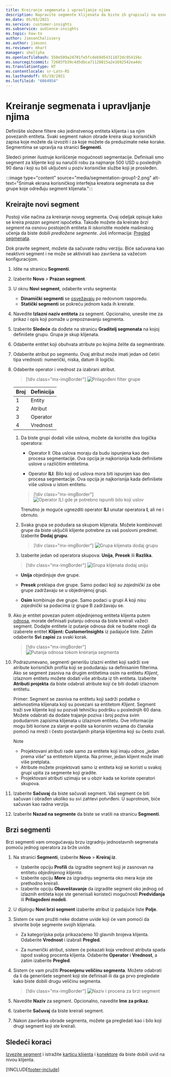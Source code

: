 ```yaml
---
title: Kreiranje segmenata i upravljanje njima
description: Napravite segmente klijenata da biste ih grupisali na osnovu različitih atributa.
ms.date: 05/03/2021
ms.service: customer-insights
ms.subservice: audience-insights
ms.topic: how-to
author: JimsonChalissery
ms.author: jimsonc
ms.reviewer: mhart
manager: shellyha
ms.openlocfilehash: 550e509a24701fe5fcdeb9d54311872dc954156c
ms.sourcegitcommit: 72603fb39c4d5dbca71128815a2e1692542ea4dc
ms.translationtype: HT
ms.contentlocale: sr-Latn-RS
ms.lasthandoff: 05/19/2021
ms.locfileid: "6064954"
---
```

# <a name="create-and-manage-segments"></a>Kreiranje segmenata i upravljanje njima

Definišite složene filtere oko jedinstvenog entiteta klijenta i sa njim povezanih entiteta. Svaki segment nakon obrade kreira skup korisničkih zapisa koje možete da izvoziti i za koje možete da preduzimate neke korake. Segmentima se upravlja na stranici **Segmenti**. 

Sledeći primer ilustruje korišćenje mogućnosti segmentacije. Definisali smo segment za klijente koji su naručili robu za najmanje 500 USD u poslednjih 90 dana *i* koji su bili uključeni u poziv korisničke službe koji je prosleđen.

:::image type="content" source="media/segmentation-group1-2.png" alt-text="Snimak ekrana korisničkog interfejsa kreatora segmenata sa dve grupe koje određuju segment klijenata.":::

## <a name="create-a-new-segment"></a>Kreirajte novi segment

Postoji više načina za kreiranje novog segmenta. Ovaj odeljak opisuje kako se kreira *prazan segment* ispočetka. Takođe možete da kreirate *brzi segment* na osnovu postojećih entiteta ili iskoristite modele mašinskog učenja da biste dobili *predložene segmente*. Još informacija: [Pregled segmenata](segments.md).

Dok pravite segment, možete da sačuvate radnu verziju. Biće sačuvana kao neaktivni segment i ne može se aktivirati kao završena sa važećom konfiguracijom.

1. Idite na stranicu **Segmenti**.

1. Izaberite **Novo** > **Prazan segment**.

1. U oknu **Novi segment**, odaberite vrstu segmenta:

   - **Dinamički segmenti** se [osvežavaju](segments.md#refresh-segments) po redovnom rasporedu.
   - **Statički segmenti** se pokreću jednom kada ih kreirate.

1. Navedite **Izlazni naziv entiteta** za segment. Opcionalno, unesite ime za prikaz i opis koji pomaže u prepoznavanju segmenta.

1. Izaberite **Sledeće** da dođete na stranicu **Graditelj segmenata** na kojoj definišete grupu. Grupa je skup klijenata.

1. Odaberite entitet koji obuhvata atribute po kojima želite da segmentirate.

1. Odaberite atribut po segmentu. Ovaj atribut može imati jedan od četiri tipa vrednosti: numerički, niska, datum ili logički.

1. Odaberite operator i vrednost za izabrani atribut.

   > [!div class="mx-imgBorder"]
   > ![Prilagođeni filter grupe](media/customer-group-numbers.png "Filter grupe klijenata")

   |Broj |Definicija  |
   |---------|---------|
   |1     |Entity          |
   |2     |Atribut          |
   |3    |Operator         |
   |4    |Vrednost         |

   1. Da biste grupi dodali više uslova, možete da koristite dva logička operatora:

      - Operator **I**: Oba uslova moraju da budu ispunjena kao deo procesa segmentacije. Ova opcija je najkorisnija kada definišete uslove u različitim entitetima.

      - Operator **ILI**: Bilo koji od uslova mora biti ispunjen kao deo procesa segmentacije. Ova opcija je najkorisnija kada definišete više uslova u istom entitetu.

      > [!div class="mx-imgBorder"]
      > ![Operator ILI gde je potrebno ispuniti bilo koji uslov](media/segmentation-either-condition.png "Operator ILI gde je potrebno ispuniti bilo koji uslov")

      Trenutno je moguće ugnezditi operator **ILI** unutar operatora **I**, ali ne i obrnuto.

   1. Svaka grupa se podudara sa skupom klijenata. Možete kombinovati grupe da biste uključili klijente potrebne za vaš poslovni predmet.    
   Izaberite **Dodaj grupu**.

      > [!div class="mx-imgBorder"]
      > ![Grupa klijenata dodaj grupu](media/customer-group-add-group.png "Grupa klijenata dodaj grupu")

   1. Izaberite jedan od operatora skupova: **Unija**, **Presek** ili **Razlika**.

   > [!div class="mx-imgBorder"]
   > ![Grupa klijenata dodaj uniju](media/customer-group-union.png "Grupa klijenata dodaj uniju")

   - **Unija** objedinjuje dve grupe.

   - **Presek** preklapa dve grupe. Samo podaci koji *su zajednički* za obe grupe zadržavaju se u objedinjenoj grupi.

   - **Osim** kombinuje dve grupe. Samo podaci u grupi A koji *nisu zajednički* sa podacima iz grupe B zadržavaju se.

1. Ako je entitet povezan putem objedinjenog entiteta klijenta putem [odnosa](relationships.md), morate definisati putanju odnosa da biste kreirali važeći segment. Dodajte entitete iz putanje odnosa dok ne budete mogli da izaberete entitet **Klijent: CustomerInsights** iz padajuće liste. Zatim odaberite **Svi zapisi** za svaki korak.

   > [!div class="mx-imgBorder"]
   > ![Putanja odnosa tokom kreiranja segmenta](media/segments-multiple-relationships.png "Putanja odnosa tokom kreiranja segmenta")

1. Podrazumevano, segmenti generišu izlazni entitet koji sadrži sve atribute korisničkih profila koji se podudaraju sa definisanim filterima. Ako se segment zasniva na drugim entitetima osim na entitetu *Klijent*, izlaznom entitetu možete dodati više atributa iz tih entiteta. Izaberite **Atributi projekta** da biste odabrali atribute koji će biti dodati izlaznom entitetu.  
  
   Primer: Segment se zasniva na entitetu koji sadrži podatke o aktivnostima klijenata koji su povezani sa entitetom *Klijent*. Segment traži sve klijente koji su pozvali tehničku podršku u poslednjih 60 dana. Možete odabrati da dodate trajanje poziva i broj poziva svim podudarnim zapisima klijenata u izlaznom entitetu. Ove informacije mogu biti korisne za slanje e-pošte sa korisnim vezama do članaka pomoći na mreži i često postavljanih pitanja klijentima koji su često zvali.

   > [!NOTE]
   > - Projektovani atributi rade samo za entitete koji imaju odnos „jedan prema više“ sa entitetom klijenta. Na primer, jedan klijent može imati više pretplata.
   > - Atribute možete projektovati samo iz entiteta koji se koristi u svakoj grupi upita za segmente koji gradite.
   > - Projektovani atributi uzimaju se u obzir kada se koriste operatori skupova.

1. Izaberite **Sačuvaj** da biste sačuvali segment. Vaš segment će biti sačuvan i obrađen ukoliko su svi zahtevi potvrđeni. U suprotnom, biće sačuvan kao radna verzija.

1. Izaberite **Nazad na segmente** da biste se vratili na stranicu **Segmenti**.



## <a name="quick-segments"></a>Brzi segmenti

Brzi segmenti vam omogućavaju brzu izgradnju jednostavnih segmenata pomoću jednog operatora za brže uvide.

1. Na stranici **Segmenti**, izaberite **Novo** > **Kreiraj iz**.

   - Izaberite opciju **Profili** da izgradite segment koji je zasnovan na entitetu *objedinjenog klijenta*.
   - Izaberite opciju **Mere** za izgradnju segmenta oko mera koje ste prethodno kreirali.
   - Izaberite opciju **Obaveštavanje** da izgradite segment oko jednog od izlaznih entiteta koje ste generisali koristeći mogućnosti **Predviđanja** ili **Prilagođeni modeli**.

2. U dijalogu **Novi brzi segment** izaberite atribut iz padajuće liste **Polje**.

3. Sistem će vam pružiti neke dodatne uvide koji će vam pomoći da stvorite bolje segmente svojih klijenata.
   - Za kategorijska polja prikazaćemo 10 glavnih brojeva klijenta. Odaberite **Vrednost** i izabrali **Pregled**.

   - Za numerički atribut, sistem će pokazati koja vrednost atributa spada ispod svakog procenta klijenta. Odaberite **Operator** i **Vrednost**, a zatim izaberite **Pregled**.

4. Sistem će vam pružiti **Procenjenu veličinu segmenta**. Možete odabrati da li da generišete segment koji ste definisali ili da ga prvo pregledate kako biste dobili drugu veličinu segmenta.

    > [!div class="mx-imgBorder"]
    > ![Naziv i procena za brzi segment](media/quick-segment-name.png "Naziv i procena za brzi segment")

5. Navedite **Naziv** za segment. Opcionalno, navedite **Ime za prikaz**.

6. Izaberite **Sačuvaj** da biste kreirali segment.

7. Nakon završetka obrade segmenta, možete ga pregledati kao i bilo koji drugi segment koji ste kreirali.

## <a name="next-steps"></a>Sledeći koraci

[Izvezite segment](export-destinations.md) i istražite [karticu klijenta](customer-card-add-in.md) i [konektore](export-power-bi.md) da biste dobili uvid na nivou klijenta.

[!INCLUDE[footer-include](../includes/footer-banner.md)]
